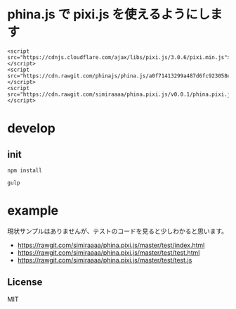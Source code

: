 # phina.js で pixi.js を使えるようにします

```
<script src="https://cdnjs.cloudflare.com/ajax/libs/pixi.js/3.0.6/pixi.min.js"></script>
<script src="https://cdn.rawgit.com/phinajs/phina.js/a0f71413299a487d6fc923058ea89942b80b35e7/build/phina.js"></script>
<script src="https://cdn.rawgit.com/simiraaaa/phina.pixi.js/v0.0.1/phina.pixi.js"></script>
```
# develop

## init

```
npm install
```

```
gulp
```

# example

現状サンプルはありませんが、テストのコードを見ると少しわかると思います。

- https://rawgit.com/simiraaaa/phina.pixi.js/master/test/index.html
- https://rawgit.com/simiraaaa/phina.pixi.js/master/test/test.html
- https://rawgit.com/simiraaaa/phina.pixi.js/master/test/test.js

## License
MIT